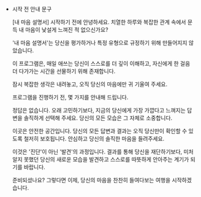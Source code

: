 - 시작 전 안내 문구

  [내 마음 설명서] 시작하기 전에
  안녕하세요.
  치열한 하루와 복잡한 관계 속에서
  문득 내 마음이 낯설게 느껴진 적 없으신가요?

  '내 마음 설명서'는 당신을 평가하거나 특정 유형으로 규정하기 위해 만들어지지 않았습니다.

  이 프로그램은,
  매일 애쓰는 당신이 스스로를 더 깊이 이해하고,
  자신에게 한 걸음 더 다가가는 시간을 선물하기 위해 존재합니다.

  잠시 복잡한 생각은 내려놓고,
  오직 당신의 마음에만 귀 기울여 주세요.

  프로그램을 진행하기 전, 몇 가지를 안내해 드립니다.

  정답은 없습니다.
  오래 고민하기보다, 지금의 당신에게 가장 가깝다고 느껴지는 답변을 솔직하게 선택해 주세요. 당신의 모든 모습은 그 자체로 소중합니다.

  이곳은 안전한 공간입니다.
  당신의 모든 답변과 결과는 오직 당신만이 확인할 수 있도록 철저히 보호됩니다. 안심하고 당신의 솔직한 마음을 들려주세요.

  이것은 '진단'이 아닌 '발견'의 과정입니다.
  결과를 통해 당신을 재단하기보다, 미처 알지 못했던 당신의 새로운 모습을 발견하고 스스로를 따뜻하게 안아주는 계기가 되기를 바랍니다.

  준비되셨나요?
  그렇다면 이제, 당신의 마음을 찬찬히 들여다보는 여행을 시작하겠습니다.
